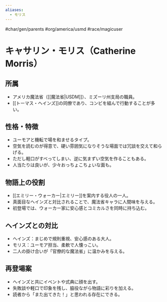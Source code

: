```yaml
---
aliases:
  - モリス
---
```

#char/gen/parents #org/america/usmd #race/magicuser 
# キャサリン・モリス（Catherine Morris）

## 所属
- アメリカ魔法省（[[魔法省|USDM]]）、ミズーリ州支局の職員。  
- [[トーマス・ヘインズ]]の同僚であり、コンビを組んで行動することが多い。  

## 性格・特徴
- ユーモアと機転で場を和ませるタイプ。  
- 空気を読むのが得意で、硬い雰囲気になりそうな場面では冗談を交えて和らげる。  
- ただし軽口がすべってしまい、逆に気まずい空気を作ることもある。  
- 人当たりは良いが、少々おっちょこちょいな面も。  

## 物語上の役割
- [[エミリー・ウォーカー|エミリー]]を案内する役人の一人。  
- 真面目なヘインズと対比されることで、魔法省キャラに人間味を与える。  
- 初登場では、ウォーカー家に安心感とコミカルさを同時に持ち込む。  

## ヘインズとの対比
- ヘインズ：まじめで規則重視、安心感のある大人。  
- モリス：ユーモア担当、柔軟で人懐っこい。  
- 二人の掛け合いが「官僚的な魔法省」に温かみを与える。  

## 再登場案
- ヘインズと共にイベントや式典に顔を出す。  
- 失敗談や軽口で印象を残し、脇役ながら物語に彩りを加える。  
- 読者から「また出てきた！」と思われる存在にできる。  
